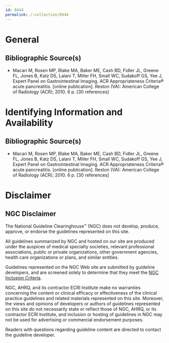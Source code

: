 ```yaml
---
id: 8444
permalink: /:collection/8444
---
```


# General

## Bibliographic Source(s)

- Macari M, Rosen MP, Blake MA, Baker ME, Cash BD, Fidler JL, Greene FL, Jones B, Katz DS, Lalani T, Miller FH, Small WC, Sudakoff GS, Yee J, Expert Panel on Gastrointestinal Imaging. ACR Appropriateness Criteria® acute pancreatitis. [online publication]. Reston (VA): American College of Radiology (ACR); 2010. 6 p. [30 references]

# Identifying Information and Availability

## Bibliographic Source(s)

- Macari M, Rosen MP, Blake MA, Baker ME, Cash BD, Fidler JL, Greene FL, Jones B, Katz DS, Lalani T, Miller FH, Small WC, Sudakoff GS, Yee J, Expert Panel on Gastrointestinal Imaging. ACR Appropriateness Criteria® acute pancreatitis. [online publication]. Reston (VA): American College of Radiology (ACR); 2010. 6 p. [30 references]

# Disclaimer

## NGC Disclaimer

The National Guideline Clearinghouse™ (NGC) does not develop, produce, approve, or endorse the guidelines represented on this site.

All guidelines summarized by NGC and hosted on our site are produced under the auspices of medical specialty societies, relevant professional associations, public or private organizations, other government agencies, health care organizations or plans, and similar entities.

Guidelines represented on the NGC Web site are submitted by guideline developers, and are screened solely to determine that they meet the [NGC Inclusion Criteria](/help-and-about/summaries/inclusion-criteria).

NGC, AHRQ, and its contractor ECRI Institute make no warranties concerning the content or clinical efficacy or effectiveness of the clinical practice guidelines and related materials represented on this site. Moreover, the views and opinions of developers or authors of guidelines represented on this site do not necessarily state or reflect those of NGC, AHRQ, or its contractor ECRI Institute, and inclusion or hosting of guidelines in NGC may not be used for advertising or commercial endorsement purposes.

Readers with questions regarding guideline content are directed to contact the guideline developer.

